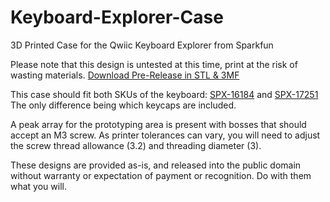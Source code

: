 # Keyboard-Explorer-Case
3D Printed Case for the Qwiic Keyboard Explorer from Sparkfun

Please note that this design is untested at this time, print at the risk of wasting materials.
[Download Pre-Release in STL & 3MF](https://github.com/dkgrizzly/Keyboard-Explorer-Case/releases/tag/v2021.02.01.beta.01)

This case should fit both SKUs of the keyboard:
[SPX-16184](https://www.sparkfun.com/products/16184) and
[SPX-17251](https://www.sparkfun.com/products/17251)
The only difference being which keycaps are included.

A peak array for the prototyping area is present with bosses that should accept an M3 screw.
As printer tolerances can vary, you will need to adjust the screw thread allowance (3.2) and threading diameter (3).

These designs are provided as-is, and released into the public domain without warranty or expectation of payment or recognition.
Do with them what you will.
